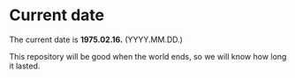 # Current date

The current date is **1975.02.16.** (YYYY.MM.DD.)

This repository will be good when the world ends, so we will know how long it lasted.